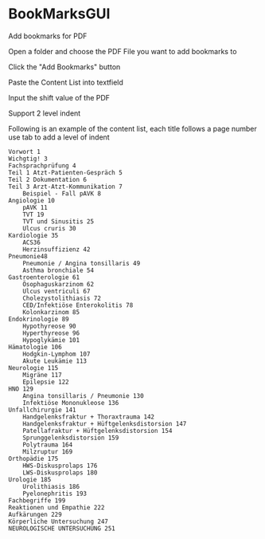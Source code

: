 # BookMarksGUI
 Add bookmarks for PDF

Open a folder and choose the PDF File you want to add bookmarks to

Click the "Add Bookmarks" button

Paste the Content List into textfield

Input the shift value of the PDF

Support 2 level indent

Following is an example of the content list, each title follows a page number
use tab to add a level of indent


```
Vorwort 1
Wichgtig! 3
Fachsprachprüfung 4
Teil 1 Atzt-Patienten-Gespräch 5
Teil 2 Dokumentation 6
Teil 3 Arzt-Atzt-Kommunikation 7
    Beispiel - Fall pAVK 8
Angiologie 10
    pAVK 11
    TVT 19
    TVT und Sinusitis 25
    Ulcus cruris 30
Kardiologie 35
    ACS36
    Herzinsuffizienz 42
Pneumonie48
    Pneumonie / Angina tonsillaris 49
    Asthma bronchiale 54
Gastroenterologie 61
    Ösophaguskarzinom 62
    Ulcus ventriculi 67
    Cholezystolithiasis 72
    CED/Infektiöse Enterokolitis 78
    Kolonkarzinom 85
Endokrinologie 89
    Hypothyreose 90
    Hyperthyreose 96
    Hypoglykämie 101
Hämatologie 106
    Hodgkin-Lymphom 107
    Akute Leukämie 113
Neurologie 115
    Migräne 117
    Epilepsie 122
HNO 129
    Angina tonsillaris / Pneumonie 130
    Infektiöse Mononukleose 136
Unfallchirurgie 141
    Handgelenksfraktur + Thoraxtrauma 142
    Handgelenksfraktur + Hüftgelenksdistorsion 147
    Patellafraktur + Hüftgelenksdistorsion 154
    Sprunggelenksdistorsion 159
    Polytrauma 164
    Milzruptur 169
Orthopädie 175
    HWS-Diskusprolaps 176
    LWS-Diskusprolaps 180
Urologie 185
    Urolithiasis 186
    Pyelonephritis 193
Fachbegriffe 199
Reaktionen und Empathie 222
Aufkärungen 229
Körperliche Untersuchung 247
NEUROLOGISCHE UNTERSUCHUNG 251
```


